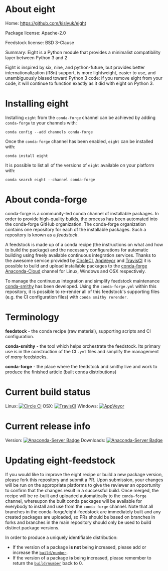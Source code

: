 About eight
===========

Home: https://github.com/kislyuk/eight

Package license: Apache-2.0

Feedstock license: BSD 3-Clause

Summary: Eight is a Python module that provides a minimalist compatibility layer between Python 3 and 2

Eight is inspired by six, nine, and python-future, but provides better
internationalization (i18n) support, is more lightweight, easier to use,
and unambiguously biased toward Python 3 code: if you remove eight from
your code, it will continue to function exactly as it did with eight on
Python 3.


Installing eight
================

Installing `eight` from the `conda-forge` channel can be achieved by adding `conda-forge` to your channels with:

```
conda config --add channels conda-forge
```

Once the `conda-forge` channel has been enabled, `eight` can be installed with:

```
conda install eight
```

It is possible to list all of the versions of `eight` available on your platform with:

```
conda search eight --channel conda-forge
```



About conda-forge
=================

conda-forge is a community-led conda channel of installable packages.
In order to provide high-quality builds, the process has been automated into the
conda-forge GitHub organization. The conda-forge organization contains one repository
for each of the installable packages. Such a repository is known as a *feedstock*.

A feedstock is made up of a conda recipe (the instructions on what and how to build
the package) and the necessary configurations for automatic building using freely
available continuous integration services. Thanks to the awesome service provided by
[CircleCI](https://circleci.com/), [AppVeyor](http://www.appveyor.com/)
and [TravisCI](https://travis-ci.org/) it is possible to build and upload installable
packages to the [conda-forge](https://anaconda.org/conda-forge)
[Anaconda-Cloud](http://docs.anaconda.org/) channel for Linux, Windows and OSX respectively.

To manage the continuous integration and simplify feedstock maintenance
[conda-smithy](http://github.com/conda-forge/conda-smithy) has been developed.
Using the ``conda-forge.yml`` within this repository, it is possible to re-render all of
this feedstock's supporting files (e.g. the CI configuration files) with ``conda smithy rerender``.


Terminology
===========

**feedstock** - the conda recipe (raw material), supporting scripts and CI configuration.

**conda-smithy** - the tool which helps orchestrate the feedstock.
                   Its primary use is in the construction of the CI ``.yml`` files
                   and simplify the management of *many* feedstocks.

**conda-forge** - the place where the feedstock and smithy live and work to
                  produce the finished article (built conda distributions)

Current build status
====================

Linux: [![Circle CI](https://circleci.com/gh/conda-forge/eight-feedstock.svg?style=shield)](https://circleci.com/gh/conda-forge/eight-feedstock)
OSX: [![TravisCI](https://travis-ci.org/conda-forge/eight-feedstock.svg?branch=master)](https://travis-ci.org/conda-forge/eight-feedstock)
Windows: [![AppVeyor](https://ci.appveyor.com/api/projects/status/github/conda-forge/eight-feedstock?svg=True)](https://ci.appveyor.com/project/conda-forge/eight-feedstock/branch/master)

Current release info
====================
Version: [![Anaconda-Server Badge](https://anaconda.org/conda-forge/eight/badges/version.svg)](https://anaconda.org/conda-forge/eight)
Downloads: [![Anaconda-Server Badge](https://anaconda.org/conda-forge/eight/badges/downloads.svg)](https://anaconda.org/conda-forge/eight)


Updating eight-feedstock
========================

If you would like to improve the eight recipe or build a new
package version, please fork this repository and submit a PR. Upon submission,
your changes will be run on the appropriate platforms to give the reviewer an
opportunity to confirm that the changes result in a successful build. Once
merged, the recipe will be re-built and uploaded automatically to the
`conda-forge` channel, whereupon the built conda packages will be available for
everybody to install and use from the `conda-forge` channel.
Note that all branches in the conda-forge/eight-feedstock are
immediately built and any created packages are uploaded, so PRs should be based
on branches in forks and branches in the main repository should only be used to
build distinct package versions.

In order to produce a uniquely identifiable distribution:
 * If the version of a package **is not** being increased, please add or increase
   the [``build/number``](http://conda.pydata.org/docs/building/meta-yaml.html#build-number-and-string).
 * If the version of a package **is** being increased, please remember to return
   the [``build/number``](http://conda.pydata.org/docs/building/meta-yaml.html#build-number-and-string)
   back to 0.
